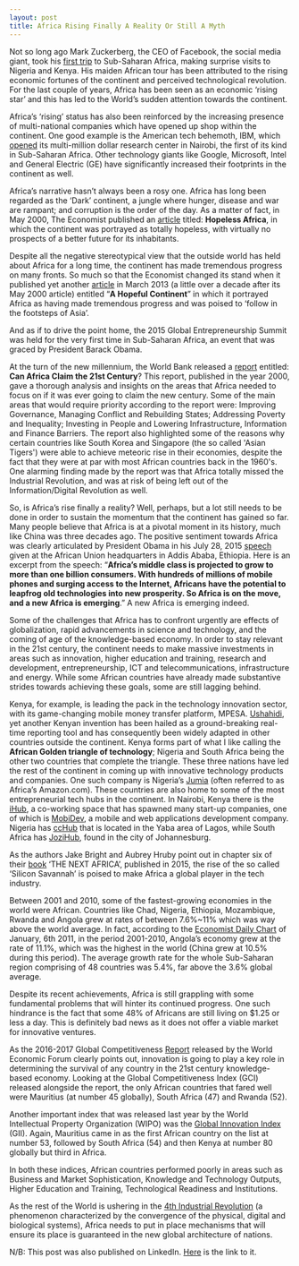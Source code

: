 ```yaml
---
layout: post
title: Africa Rising Finally A Reality Or Still A Myth
---
```

Not so long ago Mark Zuckerberg, the CEO of Facebook, the social media giant, took his [first trip](http://money.cnn.com/2016/08/30/technology/facebook-mark-zuckerberg-africa-nigeria-lagos/) to Sub-Saharan Africa, making surprise visits to Nigeria and Kenya. His maiden African tour has been attributed to the rising economic fortunes of the continent and perceived technological revolution. For the last couple of years, Africa has been seen as an economic ‘rising star’ and this has led to the World’s sudden attention towards the continent.

Africa’s ‘rising’ status has also been reinforced by the increasing presence of multi-national companies which have opened up shop within the continent. One good example is the American tech behemoth, IBM, which [opened](http://www.businessdailyafrica.com/corporate/IBM-opens-its-first-Africa-research-lab-in-Nairobi-on-Friday/539550-2058736-h099hw/index.html) its multi-million dollar research center in Nairobi, the first of its kind in Sub-Saharan Africa. Other technology giants like Google, Microsoft, Intel and General Electric (GE) have significantly increased their footprints in the continent as well.

Africa’s narrative hasn’t always been a rosy one. Africa has long been regarded as the ‘Dark’ continent, a jungle where hunger, disease and war are rampant; and corruption is the order of the day. As a matter of fact, in May 2000, The Economist published an [article](http://www.economist.com/node/333429) titled: **Hopeless Africa**, in which the continent was portrayed as totally hopeless, with virtually no prospects of a better future for its inhabitants.

Despite all the negative stereotypical view that the outside world has held about Africa for a long time, the continent has made tremendous progress on many fronts. So much so that the Economist changed its stand when it published yet another [article](http://www.economist.com/news/special-report/21572377-african-lives-have-already-greatly-improved-over-past-decade-says-oliver-august) in March 2013 (a little over a decade after its May 2000 article) entitled “**A Hopeful Continent**” in which it portrayed Africa as having made tremendous progress and was poised to ‘follow in the footsteps of Asia’.

And as if to drive the point home, the 2015 Global Entrepreneurship Summit was held for the very first time in Sub-Saharan Africa, an event that was graced by President Barack Obama.

At the turn of the new millennium, the World Bank released a [report](https://openknowledge.worldbank.org/handle/10986/22962) entitled: **Can Africa Claim the 21st Century**? This report, published in the year 2000, gave a thorough analysis and insights on the areas that Africa needed to focus on if it was ever going to claim the new century. Some of the main areas that would require priority according to the report were: Improving Governance, Managing Conflict and Rebuilding States; Addressing Poverty and Inequality; Investing in People and Lowering Infrastructure, Information and Finance Barriers. The report also highlighted some of the reasons why certain countries like South Korea and Singapore (the so called 'Asian Tigers') were able to achieve meteoric rise in their economies, despite the fact that they were at par with most African countries back in the 1960's. One alarming finding made by the report was that Africa totally missed the Industrial Revolution, and was at risk of being left out of the Information/Digital Revolution as well.

So, is Africa’s rise finally a reality? Well, perhaps, but a lot still needs to be done in order to sustain the momentum that the continent has gained so far. Many people believe that Africa is at a pivotal moment in its history, much like China was three decades ago. The positive sentiment towards Africa was clearly articulated by President Obama in his July 28, 2015 [speech](https://obamawhitehouse.archives.gov/the-press-office/2015/07/28/remarks-president-obama-people-africa) given at the African Union headquarters in Addis Ababa, Ethiopia. Here is an excerpt from the speech: “**Africa’s middle class is projected to grow to more than one billion consumers. With hundreds of millions of mobile phones and surging access to the Internet, Africans have the potential to leapfrog old technologies into new prosperity. So Africa is on the move, and a new Africa is emerging**.” A new Africa is emerging indeed.

Some of the challenges that Africa has to confront urgently are effects of globalization, rapid advancements in science and technology, and the coming of age of the knowledge-based economy. In order to stay relevant in the 21st century, the continent needs to make massive investments in areas such as innovation, higher education and training, research and development, entrepreneurship, ICT and telecommunications, infrastructure and energy. While some African countries have already made substantive strides towards achieving these goals, some are still lagging behind.

Kenya, for example, is leading the pack in the technology innovation sector, with its game-changing mobile money transfer platform, MPESA. [Ushahidi](https://www.ushahidi.com/), yet another Kenyan invention has been hailed as a ground-breaking real-time reporting tool and has consequently been widely adapted in other countries outside the continent. Kenya forms part of what I like calling the **African Golden triangle of technology**; Nigeria and South Africa being the other two countries that complete the triangle. These three nations have led the rest of the continent in coming up with innovative technology products and companies. One such company is Nigeria’s [Jumia](https://www.jumia.com.ng/) (often referred to as Africa’s Amazon.com). These countries are also home to some of the most entrepreneurial tech hubs in the continent. In Nairobi, Kenya there is the [iHub](https://ihub.co.ke/), a co-working space that has spawned many start-up companies, one of which is [MobiDev](http://mobidev.co.ke/), a mobile and web applications development company. Nigeria has [ccHub](http://cchubnigeria.com/) that is located in the Yaba area of Lagos, while South Africa has [JoziHub](http://jozihub.org/), found in the city of Johannesburg.

As the authors Jake Bright and Aubrey Hruby point out in chapter six of their [book](https://www.amazon.com/Next-Africa-Emerging-Continent-Powerhouse/dp/125006371X) ‘THE NEXT AFRICA’, published in 2015, the rise of the so called ‘Silicon Savannah’ is poised to make Africa a global player in the tech industry.

Between 2001 and 2010, some of the fastest-growing economies in the world were African. Countries like Chad, Nigeria, Ethiopia, Mozambique, Rwanda and Angola grew at rates of between 7.6%~11% which was way above the world average. In fact, according to the [Economist Daily Chart](http://www.economist.com/blogs/dailychart/2011/01/daily_chart) of January, 6th 2011, in the period 2001-2010, Angola’s economy grew at the rate of 11.1%, which was the highest in the world (China grew at 10.5% during this period). The average growth rate for the whole Sub-Saharan region comprising of 48 countries was 5.4%, far above the 3.6% global average.

Despite its recent achievements, Africa is still grappling with some fundamental problems that will hinter its continued progress. One such hindrance is the fact that some 48% of Africans are still living on $1.25 or less a day. This is definitely bad news as it does not offer a viable market for innovative ventures.

As the 2016-2017 Global Competitiveness [Report](https://www.weforum.org/reports/the-global-competitiveness-report-2016-2017-1) released by the World Economic Forum clearly points out, innovation is going to play a key role in determining the survival of any country in the 21st century knowledge-based economy. Looking at the Global Competitiveness Index (GCI) released alongside the report, the only African countries that fared well were Mauritius (at number 45 globally), South Africa (47) and Rwanda (52).

Another important index that was released last year by the World Intellectual Property Organization (WIPO) was the [Global Innovation Index](http://www.wipo.int/econ_stat/en/economics/gii/) (GII). Again, Mauritius came in as the first African country on the list at number 53, followed by South Africa (54) and then Kenya at number 80 globally but third in Africa.

In both these indices, African countries performed poorly in areas such as Business and Market Sophistication, Knowledge and Technology Outputs, Higher Education and Training, Technological Readiness and Institutions.

As the rest of the World is ushering in the [4th Industrial Revolution](https://www.weforum.org/agenda/2016/01/the-fourth-industrial-revolution-what-it-means-and-how-to-respond/) (a phenomenon characterized by the convergence of the physical, digital and biological systems), Africa needs to put in place mechanisms that will ensure its place is guaranteed in the new global architecture of nations.


N/B: This post was also published on LinkedIn. [Here](https://www.linkedin.com/pulse/africa-rising-finally-reality-still-myth-chrispine-chiedo?trk=v-feed&lipi=urn%3Ali%3Apage%3Ad_flagship3_profile_view_base_recent_activity_details_all%3BuB41fi5VW8MY2rREQq61Jw%3D%3D&lipi=urn%3Ali%3Apage%3Ad_flagship3_profile_view_base_recent_activity_details_all%3BJ%2BVepRKZT5qvbg7MEtgHcQ%3D%3D) is the link to it.